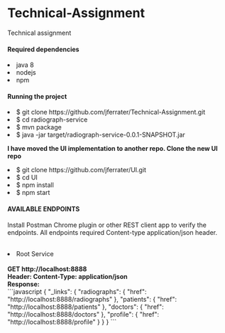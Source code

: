# Technical-Assignment
Technical assignment

<div>
<h4>Required dependencies</h4>
<lu>
   <li>java 8</li>
   <li>nodejs</li>
   <li>npm</li>
</lu>
</div>

<div>
<h4>Running the project</h4>
<lo>
   <li>$ git clone https://github.com/jferrater/Technical-Assignment.git</li>
   <li>$ cd radiograph-service</li>
   <li>$ mvn package</li>
   <li>$ java -jar target/radiograph-service-0.0.1-SNAPSHOT.jar</li>
</lo>

<strong>I have moved the UI implementation to another repo. Clone the new UI repo</strong>
<lu>
   <li>$ git clone https://github.com/jferrater/UI.git</li>
   <li> $ cd UI</li>
   <li>$ npm install</li>
   <li>$ npm start</li>
</lu>
</div>

<h4>AVAILABLE ENDPOINTS</h4>
<p>Install Postman Chrome plugin or other REST client app to verify the endpoints. All
endpoints required Content-type application/json header.</p><br>
<lu>
<li>Root Service</li><br>
<strong>GET   http://localhost:8888</strong><br>
<strong>Header: Content-Type: application/json</strong><br>
<strong>Response:</strong><br>
```javascript
{
	"_links": {
		"radiographs": {
			"href": "http://localhost:8888/radiographs"
		},
		"patients": {
			"href": "http://localhost:8888/patients"
		},
		"doctors": {
			"href": "http://localhost:8888/doctors"
		},
		"profile": {
			"href": "http://localhost:8888/profile"
		}
	}
}
```

